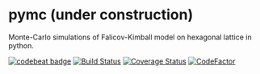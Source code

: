 # pymc (under construction)
Monte-Carlo simulations of Falicov-Kimball model on hexagonal lattice in python.

[![codebeat badge](https://codebeat.co/badges/658ed05d-6b5f-45c5-a70d-c3ebdef5924f)](https://codebeat.co/projects/github-com-promny-pymc_pp-master)
[![Build Status](https://travis-ci.com/PROMNY/pymc_pp.svg?branch=master)](https://travis-ci.com/PROMNY/pymc_pp)
[![Coverage Status](https://coveralls.io/repos/github/PROMNY/pymc_pp/badge.svg?branch=master)](https://coveralls.io/github/PROMNY/pymc_pp?branch=master)
[![CodeFactor](https://www.codefactor.io/repository/github/promny/pymc_pp/badge/master)](https://www.codefactor.io/repository/github/promny/pymc_pp/overview/master)